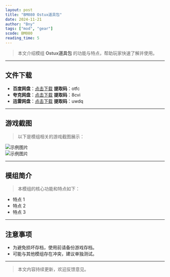 ```yaml
---
layout: post
title: "BM080 Ostux道具包"
date: 2024-11-21
author: "Bny"
tags: ["mod", "gear"]
scode: BM080
reading_time: 5
---
```


> 本文介绍模组 **Ostux道具包** 的功能与特点，帮助玩家快速了解并使用。

---





## 文件下载
- **百度网盘**：[点击下载](https://pan.baidu.com/s/1BZcTZcpeygXIM92kYVsnKw?pwd=otfc)  **提取码**：otfc  
- **夸克网盘**：[点击下载](https://pan.quark.cn/s/17d7d14831e4?pwd=8cvi)  **提取码**：8cvi  
- **迅雷网盘**：[点击下载](https://pan.xunlei.com/s/VOCCbcEHXdAt6kK_zGb_uNolA1?pwd=uwdq)  **提取码**：uwdq  

---

## 游戏截图
> 以下是模组相关的游戏截图展示：

![示例图片](https://example.com/screenshot1.jpg)  
![示例图片](https://example.com/screenshot2.jpg)

---

## 模组简介
> 本模组的核心功能和特点如下：
- 特点 1
- 特点 2
- 特点 3

---

## 注意事项
- 为避免损坏存档，使用前请备份游戏存档。
- 可能与其他模组存在冲突，建议单独测试。

---

> 本文内容持续更新，欢迎反馈意见。
